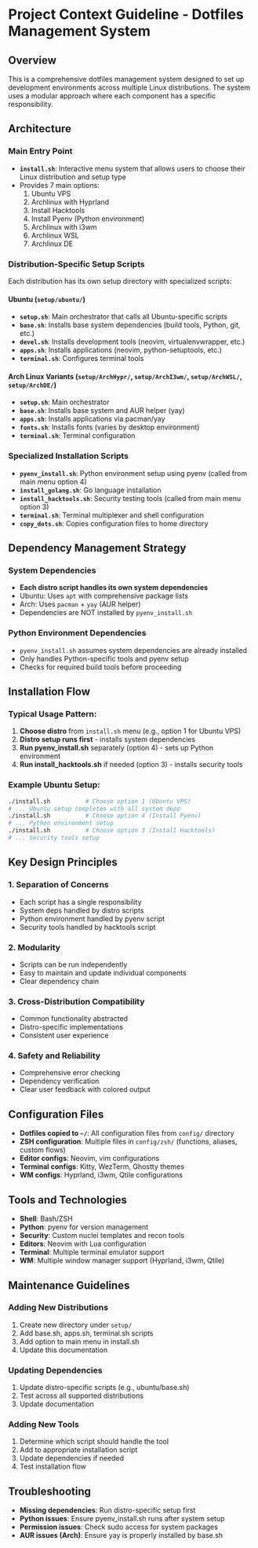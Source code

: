 # Project Context Guideline - Dotfiles Management System

## Overview
This is a comprehensive dotfiles management system designed to set up development environments across multiple Linux distributions. The system uses a modular approach where each component has a specific responsibility.

## Architecture

### Main Entry Point
- **`install.sh`**: Interactive menu system that allows users to choose their Linux distribution and setup type
- Provides 7 main options:
  1. Ubuntu VPS
  2. Archlinux with Hyprland
  3. Install Hacktools
  4. Install Pyenv (Python environment)
  5. Archlinux with i3wm
  6. Archlinux WSL
  7. Archlinux DE

### Distribution-Specific Setup Scripts
Each distribution has its own setup directory with specialized scripts:

#### Ubuntu (`setup/ubuntu/`)
- **`setup.sh`**: Main orchestrator that calls all Ubuntu-specific scripts
- **`base.sh`**: Installs base system dependencies (build tools, Python, git, etc.)
- **`devel.sh`**: Installs development tools (neovim, virtualenvwrapper, etc.)
- **`apps.sh`**: Installs applications (neovim, python-setuptools, etc.)
- **`terminal.sh`**: Configures terminal tools

#### Arch Linux Variants (`setup/ArchHypr/`, `setup/ArchI3wm/`, `setup/ArchWSL/`, `setup/ArchDE/`)
- **`setup.sh`**: Main orchestrator
- **`base.sh`**: Installs base system and AUR helper (yay)
- **`apps.sh`**: Installs applications via pacman/yay
- **`fonts.sh`**: Installs fonts (varies by desktop environment)
- **`terminal.sh`**: Terminal configuration

### Specialized Installation Scripts
- **`pyenv_install.sh`**: Python environment setup using pyenv (called from main menu option 4)
- **`install_golang.sh`**: Go language installation
- **`install_hacktools.sh`**: Security testing tools (called from main menu option 3)
- **`terminal.sh`**: Terminal multiplexer and shell configuration
- **`copy_dots.sh`**: Copies configuration files to home directory

## Dependency Management Strategy

### System Dependencies
- **Each distro script handles its own system dependencies**
- Ubuntu: Uses `apt` with comprehensive package lists
- Arch: Uses `pacman` + `yay` (AUR helper)
- Dependencies are NOT installed by `pyenv_install.sh`

### Python Environment Dependencies
- `pyenv_install.sh` assumes system dependencies are already installed
- Only handles Python-specific tools and pyenv setup
- Checks for required build tools before proceeding

## Installation Flow

### Typical Usage Pattern:
1. **Choose distro** from `install.sh` menu (e.g., option 1 for Ubuntu VPS)
2. **Distro setup runs first** - installs system dependencies
3. **Run pyenv_install.sh** separately (option 4) - sets up Python environment
4. **Run install_hacktools.sh** if needed (option 3) - installs security tools

### Example Ubuntu Setup:
```bash
./install.sh          # Choose option 1 (Ubuntu VPS)
# ... Ubuntu setup completes with all system deps
./install.sh          # Choose option 4 (Install Pyenv)
# ... Python environment setup
./install.sh          # Choose option 3 (Install Hacktools)
# ... Security tools setup
```

## Key Design Principles

### 1. Separation of Concerns
- Each script has a single responsibility
- System deps handled by distro scripts
- Python environment handled by pyenv script
- Security tools handled by hacktools script

### 2. Modularity
- Scripts can be run independently
- Easy to maintain and update individual components
- Clear dependency chain

### 3. Cross-Distribution Compatibility
- Common functionality abstracted
- Distro-specific implementations
- Consistent user experience

### 4. Safety and Reliability
- Comprehensive error checking
- Dependency verification
- Clear user feedback with colored output

## Configuration Files
- **Dotfiles copied to `~/`**: All configuration files from `config/` directory
- **ZSH configuration**: Multiple files in `config/zsh/` (functions, aliases, custom flows)
- **Editor configs**: Neovim, vim configurations
- **Terminal configs**: Kitty, WezTerm, Ghostty themes
- **WM configs**: Hyprland, i3wm, Qtile configurations

## Tools and Technologies
- **Shell**: Bash/ZSH
- **Python**: pyenv for version management
- **Security**: Custom nuclei templates and recon tools
- **Editors**: Neovim with Lua configuration
- **Terminal**: Multiple terminal emulator support
- **WM**: Multiple window manager support (Hyprland, i3wm, Qtile)

## Maintenance Guidelines

### Adding New Distributions
1. Create new directory under `setup/`
2. Add base.sh, apps.sh, terminal.sh scripts
3. Add option to main menu in install.sh
4. Update this documentation

### Updating Dependencies
1. Update distro-specific scripts (e.g., ubuntu/base.sh)
2. Test across all supported distributions
3. Update documentation

### Adding New Tools
1. Determine which script should handle the tool
2. Add to appropriate installation script
3. Update dependencies if needed
4. Test installation flow

## Troubleshooting
- **Missing dependencies**: Run distro-specific setup first
- **Python issues**: Ensure pyenv_install.sh runs after system setup
- **Permission issues**: Check sudo access for system packages
- **AUR issues (Arch)**: Ensure yay is properly installed by base.sh